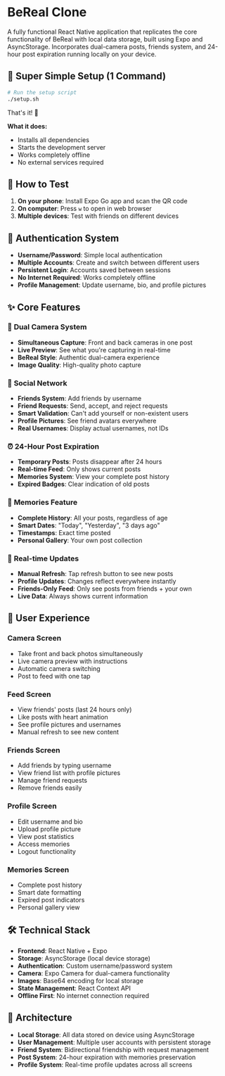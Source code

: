 # BeReal Clone

A fully functional React Native application that replicates the core functionality of BeReal with local data storage, built using Expo and AsyncStorage. Incorporates dual-camera posts, friends system, and 24-hour post expiration running locally on your device.

## 🚀 Super Simple Setup (1 Command)

```bash
# Run the setup script
./setup.sh
```

That's it! 🎉

**What it does:**
- Installs all dependencies
- Starts the development server
- Works completely offline
- No external services required

## 📱 How to Test

1. **On your phone**: Install Expo Go app and scan the QR code
2. **On computer**: Press `w` to open in web browser
3. **Multiple devices**: Test with friends on different devices

## 🔐 Authentication System

- **Username/Password**: Simple local authentication
- **Multiple Accounts**: Create and switch between different users
- **Persistent Login**: Accounts saved between sessions
- **No Internet Required**: Works completely offline
- **Profile Management**: Update username, bio, and profile pictures

## ✨ Core Features

### 📸 **Dual Camera System**
- **Simultaneous Capture**: Front and back cameras in one post
- **Live Preview**: See what you're capturing in real-time
- **BeReal Style**: Authentic dual-camera experience
- **Image Quality**: High-quality photo capture

### 👥 **Social Network**
- **Friends System**: Add friends by username
- **Friend Requests**: Send, accept, and reject requests
- **Smart Validation**: Can't add yourself or non-existent users
- **Profile Pictures**: See friend avatars everywhere
- **Real Usernames**: Display actual usernames, not IDs

### ⏰ **24-Hour Post Expiration**
- **Temporary Posts**: Posts disappear after 24 hours
- **Real-time Feed**: Only shows current posts
- **Memories System**: View your complete post history
- **Expired Badges**: Clear indication of old posts

### 📱 **Memories Feature**
- **Complete History**: All your posts, regardless of age
- **Smart Dates**: "Today", "Yesterday", "3 days ago"
- **Timestamps**: Exact time posted
- **Personal Gallery**: Your own post collection

### 🔄 **Real-time Updates**
- **Manual Refresh**: Tap refresh button to see new posts
- **Profile Updates**: Changes reflect everywhere instantly
- **Friends-Only Feed**: Only see posts from friends + your own
- **Live Data**: Always shows current information

## 🎯 **User Experience**

### **Camera Screen**
- Take front and back photos simultaneously
- Live camera preview with instructions
- Automatic camera switching
- Post to feed with one tap

### **Feed Screen**
- View friends' posts (last 24 hours only)
- Like posts with heart animation
- See profile pictures and usernames
- Manual refresh to see new content

### **Friends Screen**
- Add friends by typing username
- View friend list with profile pictures
- Manage friend requests
- Remove friends easily

### **Profile Screen**
- Edit username and bio
- Upload profile picture
- View post statistics
- Access memories
- Logout functionality

### **Memories Screen**
- Complete post history
- Smart date formatting
- Expired post indicators
- Personal gallery view

## 🛠️ Technical Stack

- **Frontend**: React Native + Expo
- **Storage**: AsyncStorage (local device storage)
- **Authentication**: Custom username/password system
- **Camera**: Expo Camera for dual-camera functionality
- **Images**: Base64 encoding for local storage
- **State Management**: React Context API
- **Offline First**: No internet connection required

## 🔧 **Architecture**

- **Local Storage**: All data stored on device using AsyncStorage
- **User Management**: Multiple user accounts with persistent storage
- **Friend System**: Bidirectional friendship with request management
- **Post System**: 24-hour expiration with memories preservation
- **Profile System**: Real-time profile updates across all screens
